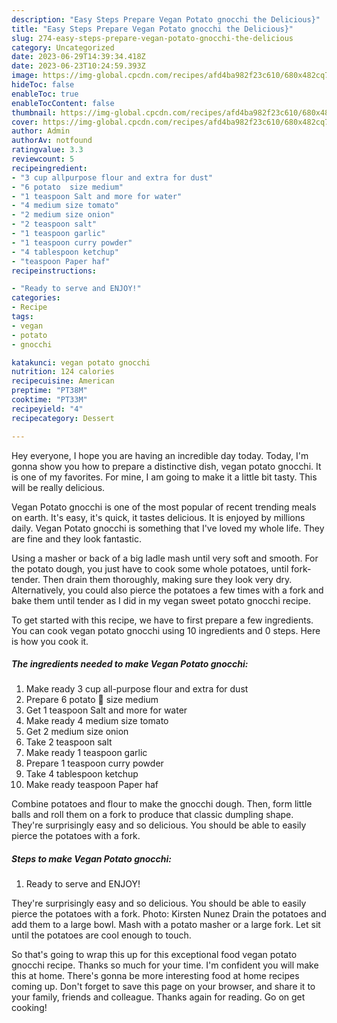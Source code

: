 ```yaml
---
description: "Easy Steps Prepare Vegan Potato gnocchi the Delicious}"
title: "Easy Steps Prepare Vegan Potato gnocchi the Delicious}"
slug: 274-easy-steps-prepare-vegan-potato-gnocchi-the-delicious
category: Uncategorized
date: 2023-06-29T14:39:34.418Z
date: 2023-06-23T10:24:59.393Z
image: https://img-global.cpcdn.com/recipes/afd4ba982f23c610/680x482cq70/vegan-potato-gnocchi-recipe-main-photo.jpg
hideToc: false
enableToc: true
enableTocContent: false
thumbnail: https://img-global.cpcdn.com/recipes/afd4ba982f23c610/680x482cq70/vegan-potato-gnocchi-recipe-main-photo.jpg
cover: https://img-global.cpcdn.com/recipes/afd4ba982f23c610/680x482cq70/vegan-potato-gnocchi-recipe-main-photo.jpg
author: Admin
authorAv: notfound
ratingvalue: 3.3
reviewcount: 5
recipeingredient:
- "3 cup allpurpose flour and extra for dust"
- "6 potato  size medium"
- "1 teaspoon Salt and more for water"
- "4 medium size tomato"
- "2 medium size onion"
- "2 teaspoon salt"
- "1 teaspoon garlic"
- "1 teaspoon curry powder"
- "4 tablespoon ketchup"
- "teaspoon Paper haf"
recipeinstructions:

- "Ready to serve and ENJOY!"
categories:
- Recipe
tags:
- vegan
- potato
- gnocchi

katakunci: vegan potato gnocchi 
nutrition: 124 calories
recipecuisine: American
preptime: "PT38M"
cooktime: "PT33M"
recipeyield: "4"
recipecategory: Dessert

---
```



Hey everyone, I hope you are having an incredible day today. Today, I'm gonna show you how to prepare a distinctive dish, vegan potato gnocchi. It is one of my favorites. For mine, I am going to make it a little bit tasty. This will be really delicious.

Vegan Potato gnocchi is one of the most popular of recent trending meals on earth. It's easy, it's quick, it tastes delicious. It is enjoyed by millions daily. Vegan Potato gnocchi is something that I've loved my whole life. They are fine and they look fantastic.

Using a masher or back of a big ladle mash until very soft and smooth. For the potato dough, you just have to cook some whole potatoes, until fork-tender. Then drain them thoroughly, making sure they look very dry. Alternatively, you could also pierce the potatoes a few times with a fork and bake them until tender as I did in my vegan sweet potato gnocchi recipe.


To get started with this recipe, we have to first prepare a few ingredients. You can cook vegan potato gnocchi using 10 ingredients and 0 steps. Here is how you cook it.

<!--inarticleads1-->

##### The ingredients needed to make Vegan Potato gnocchi:

1. Make ready 3 cup all-purpose flour and extra for dust
1. Prepare 6 potato 🥔 size medium
1. Get 1 teaspoon Salt and more for water
1. Make ready 4 medium size tomato
1. Get 2 medium size onion
1. Take 2 teaspoon salt
1. Make ready 1 teaspoon garlic
1. Prepare 1 teaspoon curry powder
1. Take 4 tablespoon ketchup
1. Make ready teaspoon Paper haf


Combine potatoes and flour to make the gnocchi dough. Then, form little balls and roll them on a fork to produce that classic dumpling shape. They&#39;re surprisingly easy and so delicious. You should be able to easily pierce the potatoes with a fork. 

<!--inarticleads2-->

##### Steps to make Vegan Potato gnocchi:


1. Ready to serve and ENJOY!

They&#39;re surprisingly easy and so delicious. You should be able to easily pierce the potatoes with a fork. Photo: Kirsten Nunez Drain the potatoes and add them to a large bowl. Mash with a potato masher or a large fork. Let sit until the potatoes are cool enough to touch. 

So that's going to wrap this up for this exceptional food vegan potato gnocchi recipe. Thanks so much for your time. I'm confident you will make this at home. There's gonna be more interesting food at home recipes coming up. Don't forget to save this page on your browser, and share it to your family, friends and colleague. Thanks again for reading. Go on get cooking!
